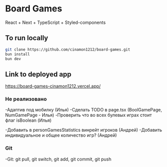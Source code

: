 # Board Games

React + Next + TypeScript + Styled-components

## To run locally

```bash
git clone https://github.com/cinamon1212/board-games.git
bun install
bun dev
```

## Link to deployed app

https://board-games-cinamon1212.vercel.app/

### Не реализовано

-Адаптив под мобилку (Илья)
-Сделать TODO в page.tsx (BoolGamePage, NumGamePage - Илья)
-Проверить что во всех булевых играх стоит флаг isBoolean (Илья)

-Добавить в personGamesStatistics винрейт игроков (Андрей)
-Добавить индивидуальное и общее количество игр? (Андрей)


### Git
-Git: git pull, git switch, git add, git commit, git push